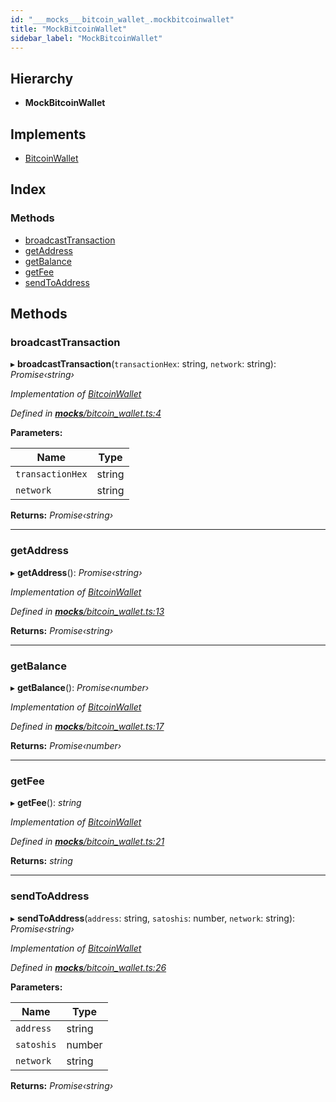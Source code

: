 ```yaml
---
id: "___mocks___bitcoin_wallet_.mockbitcoinwallet"
title: "MockBitcoinWallet"
sidebar_label: "MockBitcoinWallet"
---
```


## Hierarchy

* **MockBitcoinWallet**

## Implements

* [BitcoinWallet](../interfaces/_bitcoin_wallet_.bitcoinwallet.md)

## Index

### Methods

* [broadcastTransaction](___mocks___bitcoin_wallet_.mockbitcoinwallet.md#broadcasttransaction)
* [getAddress](___mocks___bitcoin_wallet_.mockbitcoinwallet.md#getaddress)
* [getBalance](___mocks___bitcoin_wallet_.mockbitcoinwallet.md#getbalance)
* [getFee](___mocks___bitcoin_wallet_.mockbitcoinwallet.md#getfee)
* [sendToAddress](___mocks___bitcoin_wallet_.mockbitcoinwallet.md#sendtoaddress)

## Methods

###  broadcastTransaction

▸ **broadcastTransaction**(`transactionHex`: string, `network`: string): *Promise‹string›*

*Implementation of [BitcoinWallet](../interfaces/_bitcoin_wallet_.bitcoinwallet.md)*

*Defined in [__mocks__/bitcoin_wallet.ts:4](https://github.com/comit-network/comit-js-sdk/blob/d186ad0/src/__mocks__/bitcoin_wallet.ts#L4)*

**Parameters:**

Name | Type |
------ | ------ |
`transactionHex` | string |
`network` | string |

**Returns:** *Promise‹string›*

___

###  getAddress

▸ **getAddress**(): *Promise‹string›*

*Implementation of [BitcoinWallet](../interfaces/_bitcoin_wallet_.bitcoinwallet.md)*

*Defined in [__mocks__/bitcoin_wallet.ts:13](https://github.com/comit-network/comit-js-sdk/blob/d186ad0/src/__mocks__/bitcoin_wallet.ts#L13)*

**Returns:** *Promise‹string›*

___

###  getBalance

▸ **getBalance**(): *Promise‹number›*

*Implementation of [BitcoinWallet](../interfaces/_bitcoin_wallet_.bitcoinwallet.md)*

*Defined in [__mocks__/bitcoin_wallet.ts:17](https://github.com/comit-network/comit-js-sdk/blob/d186ad0/src/__mocks__/bitcoin_wallet.ts#L17)*

**Returns:** *Promise‹number›*

___

###  getFee

▸ **getFee**(): *string*

*Implementation of [BitcoinWallet](../interfaces/_bitcoin_wallet_.bitcoinwallet.md)*

*Defined in [__mocks__/bitcoin_wallet.ts:21](https://github.com/comit-network/comit-js-sdk/blob/d186ad0/src/__mocks__/bitcoin_wallet.ts#L21)*

**Returns:** *string*

___

###  sendToAddress

▸ **sendToAddress**(`address`: string, `satoshis`: number, `network`: string): *Promise‹string›*

*Implementation of [BitcoinWallet](../interfaces/_bitcoin_wallet_.bitcoinwallet.md)*

*Defined in [__mocks__/bitcoin_wallet.ts:26](https://github.com/comit-network/comit-js-sdk/blob/d186ad0/src/__mocks__/bitcoin_wallet.ts#L26)*

**Parameters:**

Name | Type |
------ | ------ |
`address` | string |
`satoshis` | number |
`network` | string |

**Returns:** *Promise‹string›*

